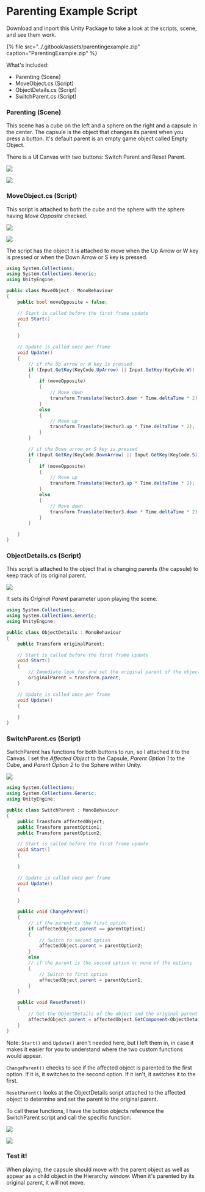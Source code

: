 # Parenting Example Script

Download and inport this Unity Package to take a look at the scripts, scene, and see them work.

{% file src="../.gitbook/assets/parentingexample.zip" caption="ParentingExample.zip" %}

What's included:

* Parenting \(Scene\)
* MoveObject.cs \(Script\)
* ObjectDetails.cs \(Script\)
* SwitchParent.cs \(Script\)

### **Parenting \(Scene\)**

This scene has a cube on the left and a sphere on the right and a capsule in the center. The capsule is the object that changes its parent when you press a button. It's default parent is an empty game object called Empty Object.

There is a UI Canvas with two buttons: Switch Parent and Reset Parent.

![](../.gitbook/assets/image%20%28523%29.png)

![](../.gitbook/assets/image%20%28525%29.png)

### **MoveObject.cs \(Script\)**

This script is attached to both the cube and the sphere with the sphere having _Move Opposite_ checked.

![](../.gitbook/assets/image%20%28530%29.png)

![](../.gitbook/assets/image%20%28526%29.png)

The script has the object it is attached to move when the Up Arrow or W key is pressed or when the Down Arrow or S key is pressed.

```csharp
using System.Collections;
using System.Collections.Generic;
using UnityEngine;

public class MoveObject : MonoBehaviour
{
    public bool moveOpposite = false;

    // Start is called before the first frame update
    void Start()
    {
        
    }

    // Update is called once per frame
    void Update()
    {
        // if the Up arrow or W key is pressed
        if (Input.GetKey(KeyCode.UpArrow) || Input.GetKey(KeyCode.W))
        {
            if (moveOpposite)
            {
                // Move down
                transform.Translate(Vector3.down * Time.deltaTime * 2);
            }
            else
            {
                // Move up
                transform.Translate(Vector3.up * Time.deltaTime * 2);
            }
        }

        // if the Down arrow or S key is pressed
        if (Input.GetKey(KeyCode.DownArrow) || Input.GetKey(KeyCode.S))
        {
            if (moveOpposite)
            {
                // Move up
                transform.Translate(Vector3.up * Time.deltaTime * 2);
            }
            else
            {
                // Move down
                transform.Translate(Vector3.down * Time.deltaTime * 2);
            }
        }

    }
}
```

### **ObjectDetails.cs \(Script\)**

This script is attached to the object that is changing parents \(the capsule\) to keep track of its original parent.

![](../.gitbook/assets/image%20%28529%29.png)

It sets its _Original Parent_ parameter upon playing the scene.

```csharp
using System.Collections;
using System.Collections.Generic;
using UnityEngine;

public class ObjectDetails : MonoBehaviour
{
    public Transform originalParent;

    // Start is called before the first frame update
    void Start()
    {
        // Immediate look for and set the original parent of the object this script is on
        originalParent = transform.parent;
    }

    // Update is called once per frame
    void Update()
    {
        
    }
}
```

### **SwitchParent.cs \(Script\)**

SwitchParent has functions for both buttons to run, so I attached it to the Canvas. I set the _Affected Object_ to the Capsule, _Parent Option 1_ to the Cube, and _Parent Option 2_ to the Sphere within Unity.

![](../.gitbook/assets/image%20%28524%29.png)

```csharp
using System.Collections;
using System.Collections.Generic;
using UnityEngine;

public class SwitchParent : MonoBehaviour
{
    public Transform affectedObject;
    public Transform parentOption1;
    public Transform parentOption2;

    // Start is called before the first frame update
    void Start()
    {
        
    }

    // Update is called once per frame
    void Update()
    {
        
    }

    public void ChangeParent()
    {
        // if the parent is the first option
        if (affectedObject.parent == parentOption1)
        {
            // Switch to second option
            affectedObject.parent = parentOption2;
        }
        else
        // if the parent is the second option or none of the options
        {
            // Switch to first option
            affectedObject.parent = parentOption1;
        }
    }

    public void ResetParent()
    {
        // Get the ObjectDetails of the object and the original parent and set the parent to the original
        affectedObject.parent = affectedObject.GetComponent<ObjectDetails>().originalParent;
    }
}

```

Note: `Start()` and `Update()` aren't needed here, but I left them in, in case it makes it easier for you to understand where the two custom functions would appear.

`ChangeParent()` checks to see if the affected object is parented to the first option. If it is, it switches to the second option. If it isn't, it switches it to the first.

`ResetParent()` looks at the ObjectDetails script attached to the affected object to determine and set the parent to the original parent.

To call these functions, I have the button objects reference the SwitchParent script and call the specific function:

![](../.gitbook/assets/image%20%28527%29.png)

![](../.gitbook/assets/image%20%28528%29.png)

### Test it!

When playing, the capsule should move with the parent object as well as appear as a child object in the Hierarchy window. When it's parented by its original parent, it will not move.

